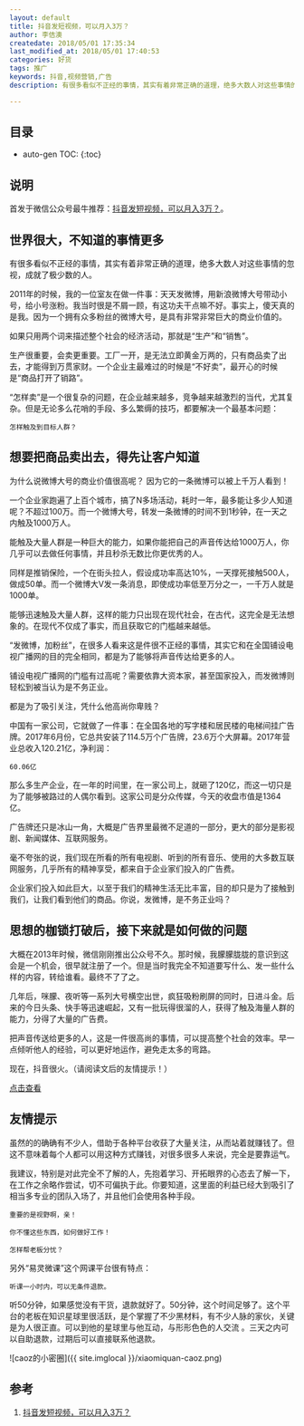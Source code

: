 ```yaml
---
layout: default
title: 抖音发短视频，可以月入3万？
author: 李佶澳
createdate: 2018/05/01 17:35:34
last_modified_at: 2018/05/01 17:40:53
categories: 好货
tags: 推广
keywords: 抖音,视频营销,广告
description: 有很多看似不正经的事情，其实有着非常正确的道理，绝多大数人对这些事情的忽视，成就了极少数的人

---
```


## 目录
* auto-gen TOC:
{:toc}

## 说明

首发于微信公众号最牛推荐：[抖音发短视频，可以月入3万？][1]。

## 世界很大，不知道的事情更多


有很多看似不正经的事情，其实有着非常正确的道理，绝多大数人对这些事情的忽视，成就了极少数的人。


2011年的时候，我的一位室友在做一件事：天天发微博，用新浪微博大号带动小号，给小号涨粉。我当时很是不屑一顾，有这功夫干点嘛不好。事实上，傻天真的是我。因为一个拥有众多粉丝的微博大号，是具有非常非常巨大的商业价值的。


如果只用两个词来描述整个社会的经济活动，那就是“生产”和“销售”。


生产很重要，会卖更重要。工厂一开，是无法立即黄金万两的，只有商品卖了出去，才能得到万贯家财。一个企业主最难过的时候是“不好卖”，最开心的时候是“商品打开了销路”。


“怎样卖”是一个很复杂的问题，在企业越来越多，竞争越来越激烈的当代，尤其复杂。但是无论多么花哨的手段、多么繁缛的技巧，都要解决一个最基本问题：


    怎样触及到目标人群？


## 想要把商品卖出去，得先让客户知道


为什么说微博大号的商业价值很高呢？ 因为它的一条微博可以被上千万人看到！


一个企业家跑遍了上百个城市，搞了N多场活动，耗时一年，最多能让多少人知道呢？不超过100万。而一个微博大号，转发一条微博的时间不到1秒钟，在一天之内触及1000万人。


能触及大量人群是一种巨大的能力，如果你能把自己的声音传达给1000万人，你几乎可以去做任何事情，并且秒杀无数比你更优秀的人。


同样是推销保险，一个在街头拉人，假设成功率高达10%，一天撑死接触500人，做成50单。而一个微博大V发一条消息，即使成功率低至万分之一，一千万人就是1000单。


能够迅速触及大量人群，这样的能力只出现在现代社会，在古代，这完全是无法想象的。在现代不仅成了事实，而且获取它的门槛越来越低。


“发微博，加粉丝”，在很多人看来这是件很不正经的事情，其实它和在全国铺设电视广播网的目的完全相同，都是为了能够将声音传达给更多的人。


铺设电视广播网的门槛有过高呢？需要依靠大资本家，甚至国家投入，而发微博则轻松到被当认为是不务正业。


都是为了吸引关注，凭什么他高尚你卑贱？ 


中国有一家公司，它就做了一件事：在全国各地的写字楼和居民楼的电梯间挂广告牌。2017年6月份，它总共安装了114.5万个广告牌，23.6万个大屏幕。2017年营业总收入120.21亿，净利润：


    60.06亿


那么多生产企业，在一年的时间里，在一家公司上，就砸了120亿，而这一切只是为了能够被路过的人偶尔看到。这家公司是分众传媒，今天的收盘市值是1364亿。


广告牌还只是冰山一角，大概是广告界里最微不足道的一部分，更大的部分是影视剧、新闻媒体、互联网服务。


毫不夸张的说，我们现在所看的所有电视剧、听到的所有音乐、使用的大多数互联网服务，几乎所有的精神享受，都来自于企业家们投入的广告费。


企业家们投入如此巨大，以至于我们的精神生活无比丰富，目的却只是为了接触到我们，让我们看到他们的商品。你说，发微博，是不务正业吗？


## 思想的枷锁打破后，接下来就是如何做的问题


大概在2013年时候，微信刚刚推出公众号不久。那时候，我朦朦胧胧的意识到这会是一个机会，很早就注册了一个。但是当时我完全不知道要写什么、发一些什么样的内容，转给谁看。最终不了了之。


几年后，咪朦、夜听等一系列大号横空出世，疯狂吸粉刷屏的同时，日进斗金。后来的今日头条、快手等迅速崛起，又有一批玩得很溜的人，获得了触及海量人群的能力，分得了大量的广告费。


把声音传送给更多的人，这是一件很高尚的事情，可以提高整个社会的效率。早一点倾听他人的经验，可以更好地运作，避免走太多的弯路。


现在，抖音很火。（请阅读文后的友情提示！）

[点击查看](https://mmbiz.qpic.cn/mmbiz_jpg/NxcXQjmQe5CMvEUdMEEhpgnsvC9sibdjH7CcribnLWVu6B9uAIkh7VLV34VOfRkUZ4BtkJBvIJL8EeVSiaPUapshQ/640?wx_fmt=jpeg&wxfrom=5&wx_lazy=1)


## 友情提示


虽然的的确确有不少人，借助于各种平台收获了大量关注，从而站着就赚钱了。但这不意味着每个人都可以用这种方式赚钱，对很多很多人来说，完全是要靠运气。


我建议，特别是对此完全不了解的人，先抱着学习、开拓眼界的心态去了解一下，在工作之余略作尝试，切不可偏执于此。你要知道，这里面的利益已经大到吸引了相当多专业的团队入场了，并且他们会使用各种手段。


    重要的是视野啊，亲！

    你不懂这些东西，如何做好工作！

    怎样帮老板分忧？


另外“易灵微课”这个网课平台很有特点：


    听课一小时内，可以无条件退款。


听50分钟，如果感觉没有干货，退款就好了。50分钟，这个时间足够了。这个平台的老板在知识星球里很活跃，是个掌握了不少黑材料，有不少人脉的家伙，关键是为人很正直。可以到他的星球里与他互动，与形形色色的人交流 。三天之内可以自助退款，过期后可以直接联系他退款。

![caoz的小密圈]({{ site.imglocal }}/xiaomiquan-caoz.png) 

## 参考

1. [抖音发短视频，可以月入3万？][1]

[1]: https://mp.weixin.qq.com/s?__biz=MzI0ODAwNzcyOQ==&mid=2661228832&idx=1&sn=bb49ddb6b7fdb88c6c719b3882db1425&chksm=f2ccdc7ec5bb5568beec156dd1aed43bb6a79f05d61892cb2d01d5df2e9ea30caa52adec258a&mpshare=1&scene=1&srcid=0501g0lXKzPOaAM90GKidSOz#rd "抖音发短视频，可以月入3万？" 
